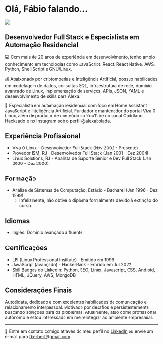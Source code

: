 # Olá, Fábio falando...

[![](https://raw.githubusercontent.com/fberbert/fberbert/banner.svg)](https://automatizando.dev)

## Desenvolvedor Full Stack e Especialista em Automação Residencial

:computer: Com mais de 20 anos de experiência em desenvolvimento, tenho amplo conhecimento em tecnologias como JavaScript, React, React Native, AWS, Python, Shell Script e GNU/Linux.

:moneybag: Apaixonado por criptomoedas e Inteligência Artificial, possuo habilidades em modelagem de dados, consultas SQL, infraestrutura de rede, domínio avançado de Linux, implementação de serviços, APIs, JSON, YAML e desenvolvimento de skills para Alexa.

:house_with_garden: Especialista em automação residencial com foco em Home Assistant, JavaScript e Inteligência Artificial. Fundador e mantenedor do portal Viva 0 Linux, além de produtor de conteúdo no YouTube no canal Cotidiano Hackeado e no Instagram sob o perfil @alexabolada.

## Experiência Profissional

- Viva 0 Linux - Desenvolvedor Full Stack (Nov 2002 - Presente)
- Provedor ISM, RJ - Desenvolvedor Full Stack (Jan 2001 - Dez 2004)
- Linux Solutions, RJ - Analista de Suporte Sênior e Dev Full Stack (Jan 2000 - Dez 2000)

## Formação

- Análise de Sistemas de Computação, Estácio - Bacharel (Jan 1996 - Dez 1999)
  - Infelizmente, não obtive o diploma formalmente devido à extinção do curso.

## Idiomas

- Inglês: Domínio avançado a fluente

## Certificações

- LPI (Linux Professional Institute) - Emitido em 1999
- JavaScript (avançado) - HackerRank - Emitido em Jul 2022
- Skill Badges do Linkedin: Python, SEO, Linux, Javascript, CSS, Android, HTML, JQuery, AWS, MongoDB

## Considerações Finais

Autodidata, dedicado e com excelentes habilidades de comunicação e relacionamento interpessoal. Motivado por desafios e persistentemente buscando soluções para os problemas. Atualmente, atuo como profissional autônomo e estou interessado em me reintegrar ao ambiente empresarial.

---

:email: Entre em contato comigo através do meu perfil no [LinkedIn](https://www.linkedin.com/in/seu_perfil_linkedin) ou envie um e-mail para fberbert@gmail.com.
